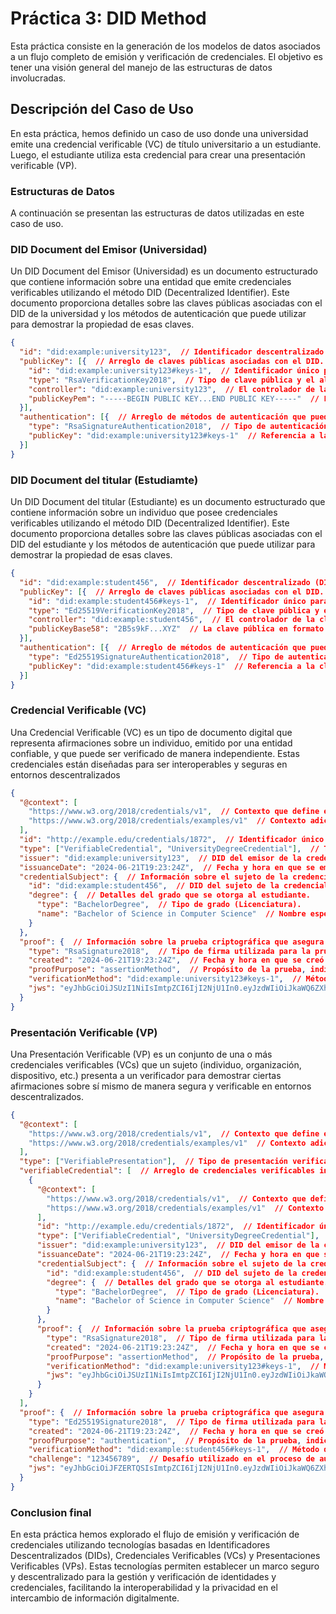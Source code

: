 # Práctica 3: DID Method

Esta práctica consiste en la generación de los modelos de datos asociados a un flujo completo de emisión y verificación de credenciales. El objetivo es tener una visión general del manejo de las estructuras de datos involucradas.

## Descripción del Caso de Uso

En esta práctica, hemos definido un caso de uso donde una universidad emite una credencial verificable (VC) de título universitario a un estudiante. Luego, el estudiante utiliza esta credencial para crear una presentación verificable (VP).

### Estructuras de Datos

A continuación se presentan las estructuras de datos utilizadas en este caso de uso.

### DID Document del Emisor (Universidad)

Un DID Document del Emisor (Universidad) es un documento estructurado que contiene información sobre una entidad que emite credenciales verificables utilizando el método DID (Decentralized Identifier). Este documento proporciona detalles sobre las claves públicas asociadas con el DID de la universidad y los métodos de autenticación que puede utilizar para demostrar la propiedad de esas claves. 

```json
{
  "id": "did:example:university123",  // Identificador descentralizado (DID) único de la universidad.
  "publicKey": [{  // Arreglo de claves públicas asociadas con el DID.
    "id": "did:example:university123#keys-1",  // Identificador único para una clave pública específica dentro del contexto del DID.
    "type": "RsaVerificationKey2018",  // Tipo de clave pública y el algoritmo utilizado (RSA en este caso).
    "controller": "did:example:university123",  // El controlador de la clave pública (la universidad en este caso).
    "publicKeyPem": "-----BEGIN PUBLIC KEY...END PUBLIC KEY-----"  // La clave pública en formato PEM.
  }],
  "authentication": [{  // Arreglo de métodos de autenticación que pueden usarse con este DID.
    "type": "RsaSignatureAuthentication2018",  // Tipo de autenticación y el algoritmo utilizado (RSA en este caso).
    "publicKey": "did:example:university123#keys-1"  // Referencia a la clave pública específica que se usa para la autenticación.
  }]
}
```

### DID Document del titular (Estudiamte)

Un DID Document del titular (Estudiante) es un documento estructurado que contiene información sobre un individuo que posee credenciales verificables utilizando el método DID (Decentralized Identifier). Este documento proporciona detalles sobre las claves públicas asociadas con el DID del estudiante y los métodos de autenticación que puede utilizar para demostrar la propiedad de esas claves.

```json
{
  "id": "did:example:student456",  // Identificador descentralizado (DID) único del estudiante.
  "publicKey": [{  // Arreglo de claves públicas asociadas con el DID.
    "id": "did:example:student456#keys-1",  // Identificador único para una clave pública específica dentro del contexto del DID.
    "type": "Ed25519VerificationKey2018",  // Tipo de clave pública y el algoritmo utilizado (Ed25519 en este caso).
    "controller": "did:example:student456",  // El controlador de la clave pública (el estudiante en este caso).
    "publicKeyBase58": "2B5s9kF...XYZ"  // La clave pública en formato Base58.
  }],
  "authentication": [{  // Arreglo de métodos de autenticación que pueden usarse con este DID.
    "type": "Ed25519SignatureAuthentication2018",  // Tipo de autenticación y el algoritmo utilizado (Ed25519 en este caso).
    "publicKey": "did:example:student456#keys-1"  // Referencia a la clave pública específica que se usa para la autenticación.
  }]
}
```

### Credencial Verificable (VC)

Una Credencial Verificable (VC) es un tipo de documento digital que representa afirmaciones sobre un individuo, emitido por una entidad confiable, y que puede ser verificado de manera independiente. Estas credenciales están diseñadas para ser interoperables y seguras en entornos descentralizados

```json
{
  "@context": [
    "https://www.w3.org/2018/credentials/v1",  // Contexto que define el esquema de datos para la credencial verificable.
    "https://www.w3.org/2018/credentials/examples/v1"  // Contexto adicional específico para los ejemplos de credenciales.
  ],
  "id": "http://example.edu/credentials/1872",  // Identificador único de la credencial verificable.
  "type": ["VerifiableCredential", "UniversityDegreeCredential"],  // Tipos de la credencial; es una credencial verificable y una credencial de título universitario.
  "issuer": "did:example:university123",  // DID del emisor de la credencial, en este caso, la universidad.
  "issuanceDate": "2024-06-21T19:23:24Z",  // Fecha y hora en que se emitió la credencial.
  "credentialSubject": {  // Información sobre el sujeto de la credencial, en este caso, el estudiante.
    "id": "did:example:student456",  // DID del sujeto de la credencial, el estudiante.
    "degree": {  // Detalles del grado que se otorga al estudiante.
      "type": "BachelorDegree",  // Tipo de grado (Licenciatura).
      "name": "Bachelor of Science in Computer Science"  // Nombre específico del grado.
    }
  },
  "proof": {  // Información sobre la prueba criptográfica que asegura la autenticidad de la credencial.
    "type": "RsaSignature2018",  // Tipo de firma utilizada para la prueba, en este caso RSA.
    "created": "2024-06-21T19:23:24Z",  // Fecha y hora en que se creó la prueba.
    "proofPurpose": "assertionMethod",  // Propósito de la prueba, indicando que es para la afirmación de la credencial.
    "verificationMethod": "did:example:university123#keys-1",  // Método de verificación utilizado, refiriéndose a la clave pública del emisor.
    "jws": "eyJhbGciOiJSUzI1NiIsImtpZCI6IjI2NjU1In0.eyJzdWIiOiJkaWQ6ZXhhbXBsZTpzdHVkZW50NDU2IiwiaXNzIjoiZGlkOmV4YW1wbGU6dW5pdmVyc2l0eTEyMyIsImlhdCI6MTYxNTYzOTAyNH0.X5kD..."  // JSON Web Signature (JWS) que contiene la firma criptográfica de la prueba.
  }
}
```

### Presentación Verificable (VP)

Una Presentación Verificable (VP) es un conjunto de una o más credenciales verificables (VCs) que un sujeto (individuo, organización, dispositivo, etc.) presenta a un verificador para demostrar ciertas afirmaciones sobre sí mismo de manera segura y verificable en entornos descentralizados.

```json
{
  "@context": [
    "https://www.w3.org/2018/credentials/v1",  // Contexto que define el esquema de datos para la credencial verificable.
    "https://www.w3.org/2018/credentials/examples/v1"  // Contexto adicional específico para los ejemplos de credenciales.
  ],
  "type": ["VerifiablePresentation"],  // Tipo de presentación verificable.
  "verifiableCredential": [  // Arreglo de credenciales verificables incluidas en la presentación.
    {
      "@context": [
        "https://www.w3.org/2018/credentials/v1",  // Contexto que define el esquema de datos para la credencial verificable.
        "https://www.w3.org/2018/credentials/examples/v1"  // Contexto adicional específico para los ejemplos de credenciales.
      ],
      "id": "http://example.edu/credentials/1872",  // Identificador único de la credencial verificable.
      "type": ["VerifiableCredential", "UniversityDegreeCredential"],  // Tipos de la credencial; es una credencial verificable y una credencial de título universitario.
      "issuer": "did:example:university123",  // DID del emisor de la credencial, en este caso, la universidad.
      "issuanceDate": "2024-06-21T19:23:24Z",  // Fecha y hora en que se emitió la credencial.
      "credentialSubject": {  // Información sobre el sujeto de la credencial, en este caso, el estudiante.
        "id": "did:example:student456",  // DID del sujeto de la credencial, el estudiante.
        "degree": {  // Detalles del grado que se otorga al estudiante.
          "type": "BachelorDegree",  // Tipo de grado (Licenciatura).
          "name": "Bachelor of Science in Computer Science"  // Nombre específico del grado.
        }
      },
      "proof": {  // Información sobre la prueba criptográfica que asegura la autenticidad de la credencial.
        "type": "RsaSignature2018",  // Tipo de firma utilizada para la prueba, en este caso RSA.
        "created": "2024-06-21T19:23:24Z",  // Fecha y hora en que se creó la prueba.
        "proofPurpose": "assertionMethod",  // Propósito de la prueba, indicando que es para la afirmación de la credencial.
        "verificationMethod": "did:example:university123#keys-1",  // Método de verificación utilizado, refiriéndose a la clave pública del emisor.
        "jws": "eyJhbGciOiJSUzI1NiIsImtpZCI6IjI2NjU1In0.eyJzdWIiOiJkaWQ6ZXhhbXBsZTpzdHVkZW50NDU2IiwiaXNzIjoiZGlkOmV4YW1wbGU6dW5pdmVyc2l0eTEyMyIsImlhdCI6MTYxNTYzOTAyNH0.X5kD..."  // JSON Web Signature (JWS) que contiene la firma criptográfica de la prueba.
      }
    }
  ],
  "proof": {  // Información sobre la prueba criptográfica que asegura la autenticidad de la presentación.
    "type": "Ed25519Signature2018",  // Tipo de firma utilizada para la prueba, en este caso Ed25519.
    "created": "2024-06-21T19:23:24Z",  // Fecha y hora en que se creó la prueba.
    "proofPurpose": "authentication",  // Propósito de la prueba, indicando que es para la autenticación de la presentación.
    "verificationMethod": "did:example:student456#keys-1",  // Método de verificación utilizado, refiriéndose a la clave pública del estudiante.
    "challenge": "123456789",  // Desafío utilizado en el proceso de autenticación para garantizar que la presentación es reciente y prevenir ataques de repetición.
    "jws": "eyJhbGciOiJFZERTQSIsImtpZCI6IjI2NjU1In0.eyJzdWIiOiJkaWQ6ZXhhbXBsZTpzdHVkZW50NDU2IiwibmJmIjoxNjE1NjM5MDI0LCJleHAiOjE2MTU2NDI2MjR9.uRkD..."  // JSON Web Signature (JWS) que contiene la firma criptográfica de la prueba.
  }
}
```

### Conclusion final

En esta práctica hemos explorado el flujo de emisión y verificación de credenciales utilizando tecnologías basadas en Identificadores Descentralizados (DIDs), Credenciales Verificables (VCs) y Presentaciones Verificables (VPs).
Estas tecnologías permiten establecer un marco seguro y descentralizado para la gestión y verificación de identidades y credenciales, facilitando la interoperabilidad y la privacidad en el intercambio de información digitalmente.

